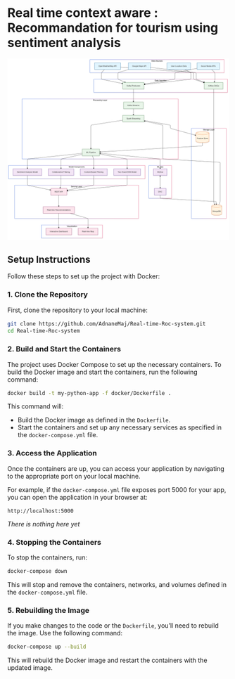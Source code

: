 # Real time context aware : Recommandation for tourism using sentiment analysis

![](images/pipeline.png)


## Setup Instructions

Follow these steps to set up the project with Docker:

### 1. Clone the Repository

First, clone the repository to your local machine:

```bash
git clone https://github.com/AdnaneMaj/Real-time-Roc-system.git
cd Real-time-Roc-system
```

### 2. Build and Start the Containers

The project uses Docker Compose to set up the necessary containers. To build the Docker image and start the containers, run the following command:

```bash
docker build -t my-python-app -f docker/Dockerfile .
```

This command will:
- Build the Docker image as defined in the `Dockerfile`.
- Start the containers and set up any necessary services as specified in the `docker-compose.yml` file.

### 3. Access the Application

Once the containers are up, you can access your application by navigating to the appropriate port on your local machine.

For example, if the `docker-compose.yml` file exposes port 5000 for your app, you can open the application in your browser at:

```
http://localhost:5000 
```
*There is nothing here yet*

### 4. Stopping the Containers

To stop the containers, run:

```bash
docker-compose down
```

This will stop and remove the containers, networks, and volumes defined in the `docker-compose.yml` file.

### 5. Rebuilding the Image

If you make changes to the code or the `Dockerfile`, you’ll need to rebuild the image. Use the following command:

```bash
docker-compose up --build
```

This will rebuild the Docker image and restart the containers with the updated image.
